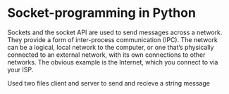 # Socket-programming in Python
Sockets and the socket API are used to send messages across a network.
They provide a form of inter-process communication (IPC). 
The network can be a logical, local network to the computer, 
or one that’s physically connected to an external network, 
with its own connections to other networks. 
The obvious example is the Internet, which you connect to via your ISP.

Used two files client and server to send and recieve a string message
